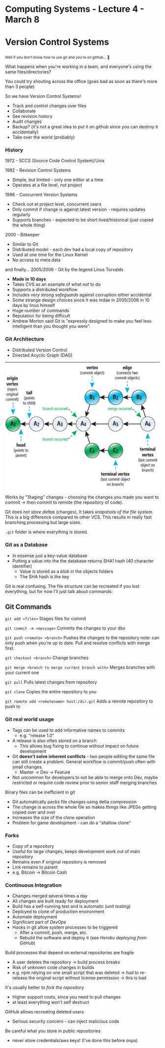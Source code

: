 # Computing Systems - Lecture 4 - March 8

# Version Control Systems

<sub>Well if you don't know how to use git and you're on github... :thinking:</sub>

What happens when you're working in a team, and everyone's using the same files/directories?

You could try shouting across the office (goes bad as soon as there's more than 3 people)

So we have Version Control Systems!
- Track and control changes over files
- Collaborate
- See revision history
- Audit changes
- Backup? (it's not a great idea to put it on github since you can destroy it accidentally)
- Take over the world (probably)

### History
1972 - SCCS (Source Code Control System)/Unix

1982 - Revision Control Systems
- Simple, but limited - only one editor at a time
- Operates at a file level, not project

1986 - Concurrent Version Systems
- Check out at project level, concurrent users
- Only commit if change is against latest version - requires updates regularly
- Supports branches - expected to be short lived/historical (just copied the whole thing)

2000 - Bitkeeper
- Similar to Git
- Distributed model - each dev had a local copy of repository
- Used at one time for the Linux Kernel
- No access to meta data

and finally...
2005/2006 - Git by the legend Linus Torvalds
- **Made in 10 days**
- Takes CVS as an example of what *not* to do
- Supports a distributed workflow
- Includes *very strong safeguards* against corruption either accidental
- Some strange design choices since it was mdae in 2005/2006 in 10 days by linus himself
- Huge number of commands
- Reputation for being difficult
- Andrew Morton said Git is "expressly designed to make you feel less intelligent than you thought you were".

### Git Architecture
- Distributed Version Control
- Directed Acyclic Graph (DAG)

![](lec4/lec40.png)

Works by "Staging" changes - choosing the changes you made you want to commit -> then commit to remote (the repository of code).

Git does *not store deltas* (changes). It takes *snapshots of the file system*.
This is a big difference compared to other VCS.
This results in really fast branching processing but large sizes.

`.git` folder is where everything is stored.

### Git as a Database
- In essense just a key-value database
- Putting a value into the the database returns SHA1 hash (40 character identifier) 
	- Value is stored as a *blob* in the objects folders
	- The SHA hash is the key

Git is real confusing. The file structure can be recreated if you lost everything, but for now I'll just talk about commands:

## Git Commands

`git add <files>`    								Stages files for commit

`git commit -m <message>` 							Commits the changes to your dbs

`git push <remote> <branch>` 						Pushes the changes to the repository
													note: can only push when you're up to date. Pull and resolve conflicts with merge first.

`git checkout <branch>` 							Change branches

`git merge <branch to merge current branch with>`	Merges branches with your current one

`git pull`											Pulls latest changes from repository

`git clone`											Copies the entire repository to you

`git remote add <remotename> host:/dir.git`			Adds a remote repository to push to

### Git real world usage
- Tags can be used to add informative names to commits
	- e.g. "release 1.0"
- A release is also often stored on a branch
	- This allows bug fixing to continue without impact on future development
- Git **doesn't solve inherent conflicts** - two people editing the same file can still create a problem. General workflow is commit/push often with small changes.
	- Master -> Dev -> Feature
- Not uncommon for developers to not be able to merge onto Dev, maybe restricted or require code review prior to senior staff merging branches

Binary files can be inefficient in git
- Git automatically packs file changes using delta compression
- The change is across the whole file so makes things like JPEGs getting copied over and over
- Increases the size of the clone operation
- Problem for game development - can do a "shallow clone"

### Forks
- Copy of a repository
- Useful for large changes, keeps development work out of main repository
- Remains even if original repository is removed
- Link remains to parent
- e.g. Bitcoin -> Bitcoin Cash

### Continuous Integration
- Changes merged several times a day
- All changes are built ready for deployment
- Build has a self-running test and is automatic (*unit testing*)
- Deployed to clone of production environment
- Automate deployment
- Significant part of *DevOps*
- Hooks in git allow system processes to be triggered
	- After a commit, push, merge, etc.
	- Rebuild the software and deploy it (see *Heroku deploying from GitHub*)

Build processes that depend on external repositories are fragile
- A user deletes the repository -> build process breaks
- Risk of unknown code changes in builds
- e.g. npm relying on one small script that was deleted -> had to re-release the original script without license permission -> this is bad

It's usually better to *fork the repository*
- Higher support costs, since you need to pull changes
- at least everything won't self destruct

GitHub allows recreating deleted users
- Serious security concern - can inject malicious code

Be careful what you store in public repositories
- never store credentials/aws keys! (I've done this before oops)
